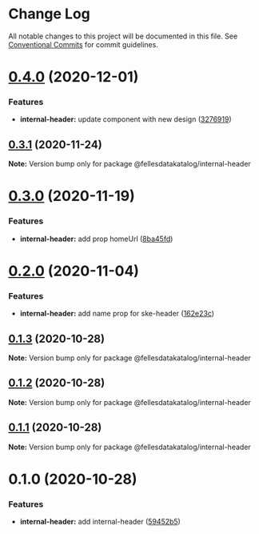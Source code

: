 # Change Log

All notable changes to this project will be documented in this file.
See [Conventional Commits](https://conventionalcommits.org) for commit guidelines.

# [0.4.0](https://github.com/fellesdatakatalog/fdk-kit/compare/@fellesdatakatalog/internal-header@0.3.1...@fellesdatakatalog/internal-header@0.4.0) (2020-12-01)


### Features

* **internal-header:** update component with new design ([3276919](https://github.com/fellesdatakatalog/fdk-kit/commit/3276919bc93f35f645341f707e48841b90b16f63))





## [0.3.1](https://github.com/fellesdatakatalog/fdk-kit/compare/@fellesdatakatalog/internal-header@0.3.0...@fellesdatakatalog/internal-header@0.3.1) (2020-11-24)

**Note:** Version bump only for package @fellesdatakatalog/internal-header





# [0.3.0](https://github.com/fellesdatakatalog/fdk-kit/compare/@fellesdatakatalog/internal-header@0.2.0...@fellesdatakatalog/internal-header@0.3.0) (2020-11-19)


### Features

* **internal-header:** add prop homeUrl ([8ba45fd](https://github.com/fellesdatakatalog/fdk-kit/commit/8ba45fd47bc3f2d04c51711e62f88b48ce56b53f))





# [0.2.0](https://github.com/fellesdatakatalog/fdk-kit/compare/@fellesdatakatalog/internal-header@0.1.3...@fellesdatakatalog/internal-header@0.2.0) (2020-11-04)


### Features

* **internal-header:** add name prop for ske-header ([162e23c](https://github.com/fellesdatakatalog/fdk-kit/commit/162e23c4f0f8d48298e98cb2c32242a2b1387e0e))





## [0.1.3](https://github.com/fellesdatakatalog/fdk-kit/compare/@fellesdatakatalog/internal-header@0.1.2...@fellesdatakatalog/internal-header@0.1.3) (2020-10-28)

**Note:** Version bump only for package @fellesdatakatalog/internal-header





## [0.1.2](https://github.com/fellesdatakatalog/fdk-kit/compare/@fellesdatakatalog/internal-header@0.1.1...@fellesdatakatalog/internal-header@0.1.2) (2020-10-28)

**Note:** Version bump only for package @fellesdatakatalog/internal-header





## [0.1.1](https://github.com/fellesdatakatalog/fdk-kit/compare/@fellesdatakatalog/internal-header@0.1.0...@fellesdatakatalog/internal-header@0.1.1) (2020-10-28)

**Note:** Version bump only for package @fellesdatakatalog/internal-header





# 0.1.0 (2020-10-28)


### Features

* **internal-header:** add internal-header ([59452b5](https://github.com/fellesdatakatalog/fdk-kit/commit/59452b50b34768be4bf751804a43827d95aa13fb))
